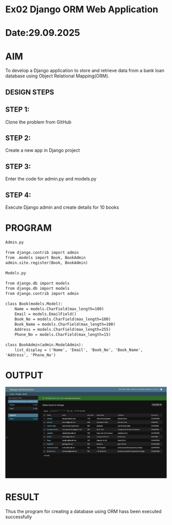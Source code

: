 # Ex02 Django ORM Web Application
# Date:29.09.2025
# AIM
To develop a Django application to store and retrieve data from a bank loan database using Object Relational Mapping(ORM).

## DESIGN STEPS
## STEP 1:
Clone the problem from GitHub

## STEP 2:
Create a new app in Django project

## STEP 3:
Enter the code for admin.py and models.py

## STEP 4:
Execute Django admin and create details for 10 books

# PROGRAM
~~~
Admin.py

from django.contrib import admin
from .models import Book, BookAdmin
admin.site.register(Book, BookAdmin)

Models.py

from django.db import models
from django.db import models
from django.contrib import admin

class Book(models.Model):
    Name = models.CharField(max_length=100)
    Email = models.EmailField()
    Book_No = models.CharField(max_length=100)
    Book_Name = models.CharField(max_length=100)
    Address = models.CharField(max_length=255)
    Phone_No = models.CharField(max_length=15)

class BookAdmin(admin.ModelAdmin):
    list_display = ('Name', 'Email', 'Book_No', 'Book_Name', 'Address', 'Phone_No')

~~~

# OUTPUT
![alt text](books.png)

# RESULT
Thus the program for creating a database using ORM hass been executed successfully
